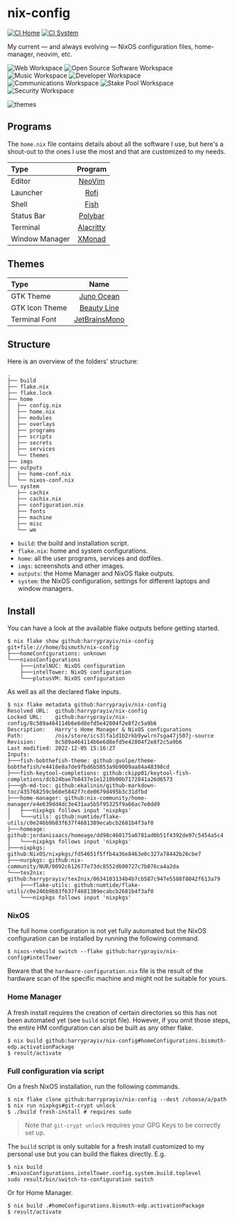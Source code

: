 nix-config
==========

[![CI Home](https://github.com/harryprayiv/nix-config/workflows/Home/badge.svg)](https://github.com/harryprayiv/nix-config/actions)
[![CI System](https://github.com/harryprayiv/nix-config/workflows/NixOS/badge.svg)](https://github.com/harryprayiv/nix-config/actions)

My current — and always evolving — NixOS configuration files, home-manager, neovim, etc.

![Web Workspace](imgs/screenshotWs/webWs.png)
![Open Source Software Workspace](imgs/screenshotWs/ossWs.png)
![Music Workspace](imgs/screenshotWs/musWs.png)
![Developer Workspace](imgs/screenshotWs/devWs.png)
![Communications Workspace](imgs/screenshotWs/comWs.png)
![Stake Pool Workspace](imgs/screenshotWs/spoWs.png)
![Security Workspace](imgs/screenshotWs/secWs.png)

![themes](imgs/theme.jpg)

## Programs

The `home.nix` file contains details about all the software I use, but here's a shout-out to the ones I use the most and that are customized to my needs.

| Type           | Program      |
| :------------- | :----------: |
| Editor         | [NeoVim](https://neovim.io/) |
| Launcher       | [Rofi](https://github.com/davatorium/rofi) |
| Shell          | [Fish](https://fishshell.com/) |
| Status Bar     | [Polybar](https://polybar.github.io/) |
| Terminal       | [Alacritty](https://github.com/alacritty/alacritty) |
| Window Manager | [XMonad](https://xmonad.org/) |

## Themes

| Type           | Name      |
| :------------- | :----------: |
| GTK Theme      | [Juno Ocean](https://github.com/EliverLara/Juno) |
| GTK Icon Theme | [Beauty Line](https://www.gnome-look.org/p/1425426/) |
| Terminal Font  | [JetBrainsMono](https://www.jetbrains.com/lp/mono/) |

## Structure

Here is an overview of the folders' structure:

```
.
├── build
├── flake.nix
├── flake.lock
├── home
│  ├── config.nix
│  ├── home.nix
│  ├── modules
│  ├── overlays
│  ├── programs
│  ├── scripts
│  ├── secrets
│  ├── services
│  └── themes
├── imgs
├── outputs
│  ├── home-conf.nix
│  └── nixos-conf.nix
└── system
   ├── cachix
   ├── cachix.nix
   ├── configuration.nix
   ├── fonts
   ├── machine
   ├── misc
   └── wm
```

- `build`: the build and installation script.
- `flake.nix`: home and system configurations.
- `home`: all the user programs, services and dotfiles.
- `imgs`: screenshots and other images.
- `outputs`: the Home Manager and NixOS flake outputs.
- `system`: the NixOS configuration, settings for different laptops and window managers.

## Install

You can have a look at the available flake outputs before getting started.

```console
$ nix flake show github:harryprayiv/nix-config
git+file:///home/bismuth/nix-config
├───homeConfigurations: unknown
└───nixosConfigurations
    ├───intelNUC: NixOS configuration
    ├───intelTower: NixOS configuration
    └───plutusVM: NixOS configuration
```

As well as all the declared flake inputs.

```console
$ nix flake metadata github:harryprayiv/nix-config
Resolved URL:  github:harryprayiv/nix-config
Locked URL:    github:harryprayiv/nix-config/8c589a464114b6e6d8efd5e42804f2e8f2c5a9b6
Description:   Harry's Home Manager & NixOS configurations
Path:          /nix/store/ics3lfa1d1b2rkb9ywlrn7sga47j507j-source
Revision:      8c589a464114b6e6d8efd5e42804f2e8f2c5a9b6
Last modified: 2022-12-05 15:16:27
Inputs:
├───fish-bobthefish-theme: github:gvolpe/theme-bobthefish/e4418e8a7de9fbd6b5053a9b9009aa84a48398cd
├───fish-keytool-completions: github:ckipp01/keytool-fish-completions/dcb24bae7b8437e1e1210b00b7172841a26d6573
├───gh-md-toc: github:ekalinin/github-markdown-toc/435768259cb60e5842f7cde0679d495b3c31dfbd
├───home-manager: github:nix-community/home-manager/e4e639dd4dc3e431aa5b5f95325f9a66ac7e0dd9
│   ├───nixpkgs follows input 'nixpkgs'
│   └───utils: github:numtide/flake-utils/c0e246b9b83f637f4681389ecabcb2681b4f3af0
├───homeage: github:jordanisaacs/homeage/dd98c460175a0781ad0b51f4392de97c5454a5c4
│   └───nixpkgs follows input 'nixpkgs'
├───nixpkgs: github:NixOS/nixpkgs/fd54651f5ffb4a36e8463e0c327a78442b26cbe7
├───nurpkgs: github:nix-community/NUR/0092c612677e73dc8552d600727c7b076ca4a2da
└───tex2nix: github:harryprayiv/tex2nix/0634103134b4b7cb587c947e5588f8042f613a79
    ├───flake-utils: github:numtide/flake-utils/c0e246b9b83f637f4681389ecabcb2681b4f3af0
    └───nixpkgs follows input 'nixpkgs'
```

### NixOS

The full home configuration is not yet fully automated but the NixOS configuration can be installed by running the following command.

```console
$ nixos-rebuild switch --flake github:harryprayiv/nix-config#intelTower
```

Beware that the `hardware-configuration.nix` file is the result of the hardware scan of the specific machine and might not be suitable for yours.

### Home Manager

A fresh install requires the creation of certain directories so this has not been automated yet (see `build` script file). However, if you omit those steps, the entire HM configuration can also be built as any other flake.

```console
$ nix build github:harryprayiv/nix-config#homeConfigurations.bismuth-edp.activationPackage
$ result/activate
```

### Full configuration via script

On a fresh NixOS installation, run the following commands.

```console
$ nix flake clone github:harryprayiv/nix-config --dest /choose/a/path
$ nix run nixpkgs#git-crypt unlock
$ ./build fresh-install # requires sudo
```

> Note that `git-crypt unlock` requires your GPG Keys to be correctly set up.

The `build` script is only suitable for a fresh install customized to my personal use but you can build the flakes directly. E.g.

```console
$ nix build .#nixosConfigurations.intelTower.config.system.build.toplevel
sudo result/bin/switch-to-configuration switch
```

Or for Home Manager.

```console
$ nix build .#homeConfigurations.bismuth-edp.activationPackage
$ result/activate
```
